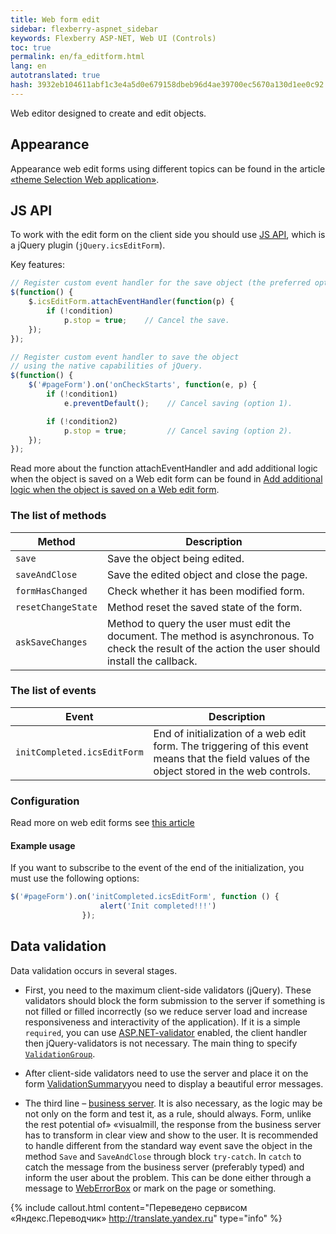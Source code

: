 ```yaml
---
title: Web form edit
sidebar: flexberry-aspnet_sidebar
keywords: Flexberry ASP-NET, Web UI (Controls)
toc: true
permalink: en/fa_editform.html
lang: en
autotranslated: true
hash: 3932eb104611abf1c3e4a5d0e679158dbeb96d4ae39700ec5670a130d1ee0c92
---
```


Web editor designed to create and edit objects.

## Appearance

Appearance web edit forms using different topics can be found in the article [«theme Selection Web application»](fa_choose-theme.html).

## JS API

To work with the edit form on the client side you should use [JS API](fa_javascript-api.html), which is a jQuery plugin (`jQuery.icsEditForm`).

Key features:

```javascript
// Register custom event handler for the save object (the preferred option). 
$(function() {
    $.icsEditForm.attachEventHandler(function(p) {
        if (!condition)
            p.stop = true;    // Cancel the save. 
    });
});

// Register custom event handler to save the object 
// using the native capabilities of jQuery. 
$(function() {
    $('#pageForm').on('onCheckStarts', function(e, p) {
        if (!condition1)
            e.preventDefault();    // Cancel saving (option 1). 

        if (!condition2)
            p.stop = true;         // Cancel saving (option 2). 
    });
});
```

Read more about the function attachEventHandler and add additional logic when the object is saved on a Web edit form can be found in [Add additional logic when the object is saved on a Web edit form](fa_add-extra-logic-editform.html).

### The list of methods

|Method | Description|
|---|---|
|`save` | Save the object being edited.|
|`saveAndClose` | Save the edited object and close the page.|
|`formHasChanged` | Check whether it has been modified form.|
|`resetChangeState` | Method reset the saved state of the form.|
|`askSaveChanges` | Method to query the user must edit the document. The method is asynchronous. To check the result of the action the user should install the callback.|

### The list of events

|Event | Description|
|---|---|
|`initCompleted.icsEditForm`| End of initialization of a web edit form. The triggering of this event means that the field values of the object stored in the web controls.|

### Configuration

Read more on web edit forms see [this article](fa_editform-configuration.html)

#### Example usage

If you want to subscribe to the event of the end of the initialization, you must use the following options:

```javascript
$('#pageForm').on('initCompleted.icsEditForm', function () {
                    alert('Init completed!!!')
                });
```

## Data validation

Data validation occurs in several stages.

* First, you need to the maximum client-side validators (jQuery). These validators should block the form submission to the server if something is not filled or filled incorrectly (so we reduce server load and increase responsiveness and interactivity of the application). If it is a simple `required`, you can use [ASP.NET-validator](http://msdn.microsoft.com/en-us/library/system.web.ui.webcontrols.basevalidator(v=vs.100).aspx) enabled, the client handler then jQuery-validators is not necessary. The main thing to specify [`ValidationGroup`](http://msdn.microsoft.com/en-us/library/system.web.ui.webcontrols.basevalidator.validationgroup(v=vs.100).aspx).

* After client-side validators need to use the server and place it on the form [ValidationSummary](http://msdn.microsoft.com/en-us/library/system.web.ui.webcontrols.validationsummary(v=vs.100).aspx)you need to display a beautiful error messages.

* The third line – [business server](fo_business-server.html). It is also necessary, as the logic may be not only on the form and test it, as a rule, should always. Form, unlike the rest potential of» «visualmill, the response from the business server has to transform in clear view and show to the user. It is recommended to handle different from the standard way event save the object in the method `Save` and `SaveAndClose` through block `try-catch`. In `catch` to catch the message from the business server (preferably typed) and inform the user about the problem. This can be done either through a message to [WebErrorBox](fa_exception-handling.html) or mark on the page or something.



{% include callout.html content="Переведено сервисом «Яндекс.Переводчик» <http://translate.yandex.ru>" type="info" %}